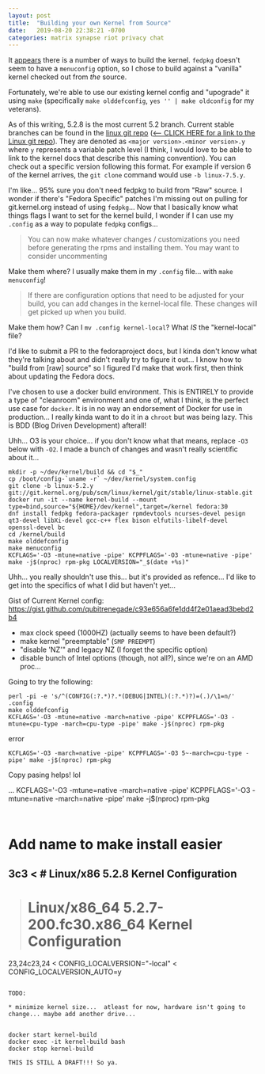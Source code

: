```yaml
---
layout: post
title:  "Building your own Kernel from Source"
date:   2019-08-20 22:38:21 -0700
categories: matrix synapse riot privacy chat
---
```


It [appears](https://fedoraproject.org/wiki/Building_a_custom_kernel) there is a number of ways to build the kernel.  `fedpkg` doesn't seem to have a `menuconfig` option, so I chose to build against a "vanilla" kernel checked out from _the_ source.

Fortunately, we're able to use our existing kernel config and "upograde" it using `make` (specifically `make olddefconfig`, `yes '' | make oldconfig` for my veterans).

As of this writing, 5.2.8 is the most current 5.2 branch.  Current stable branches can be found in the [linux git repo](https://git.kernel.org/pub/scm/linux/kernel/git/stable/linux.git/) ([<-- CLICK HERE for a link to the Linux git repo](https://git.kernel.org/pub/scm/linux/kernel/git/stable/linux.git/)).  They are denoted as `<major version>.<minor version>.y` where `y` represents a variable patch level (I think, I would love to be able to link to the kernel docs that describe this naming convention).  You can check out a specific version following this format.  For example if version 6 of the kernel arrives, the `git clone` command would use `-b linux-7.5.y`.

I'm like... 95% sure you don't need fedpkg to build from "Raw" source.  I wonder if there's "Fedora Specific" patches I'm missing out on pulling for git.kernel.org instead of using `fedpkg`...  Now that I basically know what things flags I want to set for the kernel build, I wonder if I can use my `.config` as a way to populate `fedpkg` configs...

> You can now make whatever changes / customizations you need before generating the rpms and installing them. You may want to consider uncommenting 

Make them where?  I usually make them in my `.config` file...  with `make menuconfig`!

> If there are configuration options that need to be adjusted for your build, you can add changes in the kernel-local file. These changes will get picked up when you build. 

Make them how?  Can I `mv .config kernel-local`?  What _IS_ the "kernel-local" file?

I'd like to submit a PR to the fedoraproject docs, but I kinda don't know what they're talking about and didn't really try to figure it out... I know how to "build from [raw] source" so I figured I'd make that work first, then think about updating the Fedora docs.

I've chosen to use a docker build environment.  This is ENTIRELY to provide a type of "cleanroom" environment and one of, what I think, is the perfect use case for `docker`.  It is in no way an endorsement of Docker for use in production...  I really kinda want to do it in a `chroot` but was being lazy.  This is BDD (Blog Driven Development) afterall!

Uhh... O3 is your choice...  if you don't know what that means, replace `-O3` below with `-O2`.  I made a bunch of changes and wasn't really scientific about it...

```
mkdir -p ~/dev/kernel/build && cd "$_"
cp /boot/config-`uname -r` ~/dev/kernel/system.config
git clone -b linux-5.2.y git://git.kernel.org/pub/scm/linux/kernel/git/stable/linux-stable.git
docker run -it --name kernel-build --mount type=bind,source="${HOME}/dev/kernel",target=/kernel fedora:30
dnf install fedpkg fedora-packager rpmdevtools ncurses-devel pesign qt3-devel libXi-devel gcc-c++ flex bison elfutils-libelf-devel openssl-devel bc
cd /kernel/build
make olddefconfig
make menuconfig
KCFLAGS='-O3 -mtune=native -pipe' KCPPFLAGS='-O3 -mtune=native -pipe' make -j$(nproc) rpm-pkg LOCALVERSION="_$(date +%s)"
```

Uhh... you really shouldn't use this... but it's provided as refence...  I'd like to get into the specifics of what I did but haven't yet...

Gist of Current Kernel config: https://gist.github.com/qubitrenegade/c93e656a6fe1dd4f2e01aead3bebd2b4

* max clock speed (1000HZ) (actually seems to have been default?)
* make kernel "preemptable" (`SMP PREEMPT`)
* "disable 'NZ'" and legacy NZ (I forget the specific option)
* disable bunch of Intel options (though, not all?), since we're on an AMD proc...

Going to try the following:

```
perl -pi -e 's/^(CONFIG(:?.*)?.*(DEBUG|INTEL)(:?.*)?)=(.)/\1=n/' .config
make olddefconfig
KCFLAGS='-O3 -mtune=native -march=native -pipe' KCPPFLAGS='-O3 -mtune=cpu-type -march=cpu-type -pipe' make -j$(nproc) rpm-pkg
```

error

```
KCFLAGS='-O3 -march=native -pipe' KCPPFLAGS='-O3 5~-march=cpu-type -pipe' make -j$(nproc) rpm-pkg
```

Copy pasing helps! lol

...
KCFLAGS='-O3 -mtune=native -march=native -pipe' KCPPFLAGS='-O3 -mtune=native -march=native -pipe' make -j$(nproc) rpm-pkg
```


```
# Add name to make install easier

3c3
< # Linux/x86 5.2.8 Kernel Configuration
---
> # Linux/x86_64 5.2.7-200.fc30.x86_64 Kernel Configuration
23,24c23,24
< CONFIG_LOCALVERSION="-local"
< CONFIG_LOCALVERSION_AUTO=y
```

TODO:

* minimize kernel size...  atleast for now, hardware isn't going to change... maybe add another drive...


docker start kernel-build
docker exec -it kernel-build bash
docker stop kernel-build

THIS IS STILL A DRAFT!!! So ya.



